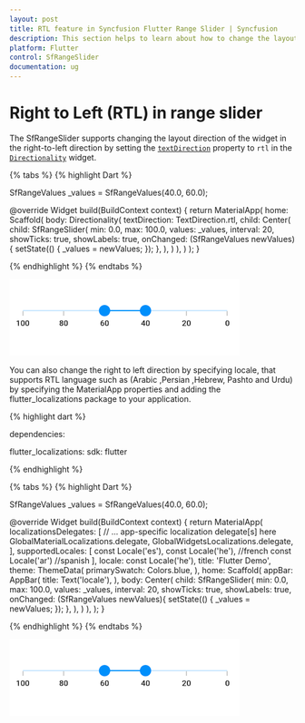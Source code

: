 ```yaml
---
layout: post
title: RTL feature in Syncfusion Flutter Range Slider | Syncfusion
description: This section helps to learn about how to change the layout direction in the right to left direction in range slider for Flutter platform
platform: Flutter
control: SfRangeSlider
documentation: ug
---
```


# Right to Left (RTL) in range slider

The SfRangeSlider supports changing the layout direction of the widget in the right-to-left direction by setting the [`textDirection`](https://api.flutter.dev/flutter/widgets/Directionality/textDirection.html) property to `rtl` in the [`Directionality`](https://api.flutter.dev/flutter/widgets/Directionality-class.html) widget.

{% tabs %}
{% highlight Dart %}

SfRangeValues _values = SfRangeValues(40.0, 60.0);

@override
Widget build(BuildContext context) {
    return MaterialApp(
        home: Scaffold(
            body: Directionality(
              textDirection: TextDirection.rtl,
              child: Center(
                child: SfRangeSlider(
                  min: 0.0,
                  max: 100.0,
                  values: _values,
                  interval: 20,
                  showTicks: true,
                  showLabels: true,
                  onChanged: (SfRangeValues newValues){
                    setState(() {
                      _values = newValues;
                    });
                  },
                ),
              )
            ),
        )
    );
}

{% endhighlight %}
{% endtabs %}

![RTL support](images/right-to-left/right-to-left-support.png)

You can also change the right to left direction by specifying locale, that supports RTL language such as (Arabic ,Persian ,Hebrew, Pashto and Urdu) by specifying the MaterialApp properties and adding the flutter_localizations package to your application.

{% highlight dart %}

dependencies:

  flutter_localizations:
    sdk: flutter

{% endhighlight %}

{% tabs %}
{% highlight Dart %}

SfRangeValues _values = SfRangeValues(40.0, 60.0);

@override
  Widget build(BuildContext context) {
    return MaterialApp(
      localizationsDelegates: [
        // ... app-specific localization delegate[s] here
        GlobalMaterialLocalizations.delegate,
        GlobalWidgetsLocalizations.delegate,
      ],
      supportedLocales: [
        const Locale('es'),
        const Locale('he'), //french
        const Locale('ar') //spanish
      ],
      locale: const Locale('he'),
      title: 'Flutter Demo',
      theme: ThemeData(
        primarySwatch: Colors.blue,
      ),
      home: Scaffold(
        appBar: AppBar(
          title: Text('locale'),
        ),
        body: Center(
          child: SfRangeSlider(
            min: 0.0,
            max: 100.0,
            values: _values,
            interval: 20,
            showTicks: true,
            showLabels: true,
            onChanged: (SfRangeValues newValues){
              setState(() {
                _values = newValues;
              });
            },
          ),
        )
      ),
   );
}

{% endhighlight %}
{% endtabs %}

![RTL localization support](images/right-to-left/right-to-left-localization.png)
